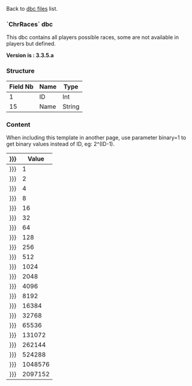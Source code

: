 Back to [dbc files](dbc_files) list.

### \`ChrRaces\` dbc

This dbc contains all players possible races, some are not available in players but defined.

**Version is : 3.3.5.a**

### Structure

| **Field Nb** | **Name** | **Type** |
|--------------|----------|----------|
| 1            | ID       | Int      |
| 15           | Name     | String   |

### Content

When including this template in another page, use parameter binary=1 to get binary values instead of ID, eg: 2^(ID-1).

| }}} | Value   |
|-----|---------|
| }}} | 1       |
| }}} | 2       |
| }}} | 4       |
| }}} | 8       |
| }}} | 16      |
| }}} | 32      |
| }}} | 64      |
| }}} | 128     |
| }}} | 256     |
| }}} | 512     |
| }}} | 1024    |
| }}} | 2048    |
| }}} | 4096    |
| }}} | 8192    |
| }}} | 16384   |
| }}} | 32768   |
| }}} | 65536   |
| }}} | 131072  |
| }}} | 262144  |
| }}} | 524288  |
| }}} | 1048576 |
| }}} | 2097152 |



